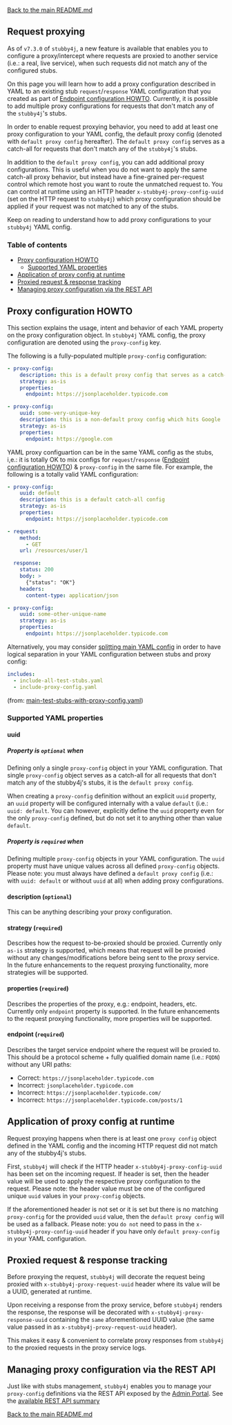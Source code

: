[Back to the main README.md](../README.md#request-proxying)

## Request proxying

As of `v7.3.0` of `stubby4j`, a new feature is available that enables you to configure a proxy/intercept where requests are proxied to another service (i.e.: a real, live service), when such requests did not match any of the configured stubs. 

On this page you will learn how to add a proxy configuration described in YAML to an existing stub `request`/`response` YAML configuration that you created as part of [Endpoint configuration HOWTO](../README.md#endpoint-configuration-howto). Currently, it is possible to add multiple proxy configurations for requests that don't match any of the `stubby4j`'s stubs.

In order to enable request proxying behavior, you need to add at least one proxy configuration to your YAML config, the default proxy config (denoted with `default proxy config` hereafter). The `default proxy config` serves as a catch-all for requests that don't match any of the `stubby4j`'s stubs.

In addition to the `default proxy config`, you can add additional proxy configurations. This is useful when you do not want to apply the same catch-all proxy behavior, but instead have a fine-grained per-request control which remote host you want to route the unmatched request to. You can control at runtime using an HTTP header `x-stubby4j-proxy-config-uuid` (set on the HTTP request to `stubby4j`) which proxy configuration should be applied if your request was not matched to any of the stubs.

Keep on reading to understand how to add proxy configurations to your `stubby4j` YAML config.

### Table of contents

* [Proxy configuration HOWTO](#proxy-configuration-howto)
   * [Supported YAML properties](#supported-yaml-properties)
* [Application of proxy config at runtime](#application-of-proxy-config-at-runtime)
* [Proxied request & response tracking](#proxied-request--response-tracking)
* [Managing proxy configuration via the REST API](#managing-proxy-configuration-via-the-rest-api)


## Proxy configuration HOWTO

This section explains the usage, intent and behavior of each YAML property on the proxy configuration object. In `stubby4j` YAML config, the proxy configuration are denoted using the `proxy-config` key.

The following is a fully-populated multiple `proxy-config` configuration:

```yaml
- proxy-config:
    description: this is a default proxy config that serves as a catch-all for non-matched requests
    strategy: as-is
    properties:
      endpoint: https://jsonplaceholder.typicode.com

- proxy-config:
    uuid: some-very-unique-key
    description: this is a non-default proxy config which hits Google
    strategy: as-is
    properties:
      endpoint: https://google.com
```

YAML proxy configuartion can be in the same YAML config as the stubs, i,e.: it is totally OK to mix configs for `request`/`response` ([Endpoint configuration HOWTO](../README.md#endpoint-configuration-howto)) & `proxy-config` in the same file. For example, the following is a totally valid YAML configuration:
```yaml
- proxy-config:
    uuid: default
    description: this is a default catch-all config
    strategy: as-is
    properties:
      endpoint: https://jsonplaceholder.typicode.com

- request:
    method:
      - GET
    url: /resources/user/1

  response:
    status: 200
    body: >
      {"status": "OK"}
    headers:
      content-type: application/json

- proxy-config:
    uuid: some-other-unique-name
    strategy: as-is
    properties:
      endpoint: https://jsonplaceholder.typicode.com
```

Alternatively, you may consider [splitting main YAML config](../README.md#splitting-main-yaml-config) in order to have logical separation in your YAML configuration between stubs and proxy config:

```yaml
includes:
  - include-all-test-stubs.yaml
  - include-proxy-config.yaml
```
(from: [main-test-stubs-with-proxy-config.yaml](../src/functional-test/resources/yaml/main-test-stubs-with-proxy-config.yaml))


### Supported YAML properties

#### uuid

##### Property is `optional` when

Defining only a single `proxy-config` object in your YAML configuration. That single `proxy-config` object serves as a catch-all for all requests that don't match any of the stubby4j's stubs, it is the `default proxy config`.

When creating a `proxy-config` definition without an explicit `uuid` property, an `uuid` property will be configured internally with a value `default` (i.e.: `uuid: default`. You can however, explicitly define the `uuid` property even for the only `proxy-config` defined, but do not set it to anything other than value `default`.

##### Property is `required` when

Defining multiple `proxy-config` objects in your YAML configuration. The `uuid` property must have unique values across all defined `proxy-config` objects. Please note: you must always have defined a `default proxy config` (i.e.: with `uuid: default` or without `uuid` at all) when adding proxy configurations.

#### description (`optional`)

This can be anything describing your proxy configuration. 

#### strategy (`required`)

Describes how the request to-be-proxied should be proxied. Currently only `as-is` strategy is supported, which means that request will be proxied without any changes/modifications before being sent to the proxy service. In the future enhancements to the request proxying functionality, more strategies will be supported.

#### properties (`required`)

Describes the properties of the proxy, e.g.: endpoint, headers, etc. Currently only `endpoint` property is supported. In the future enhancements to the request proxying functionality, more properties will be supported.

#### endpoint (`required`)

Describes the target service endpoint where the request will be proxied to. This should be a protocol scheme + fully qualified domain name (i.e.: `FQDN`) without any URI paths:
* Correct: `https://jsonplaceholder.typicode.com`
* Incorrect: `jsonplaceholder.typicode.com`
* Incorrect: `https://jsonplaceholder.typicode.com/`
* Incorrect: `https://jsonplaceholder.typicode.com/posts/1`

## Application of proxy config at runtime

Request proxying happens when there is at least one `proxy config` object defined in the YAML config and the incoming HTTP request did not match any of the stubby4j's stubs.

First, `stubby4j` will check if the HTTP header `x-stubby4j-proxy-config-uuid` has been set on the incoming request. If header is set, then the header value will be used to apply the respective proxy configuration to the request. Please note: the header value must be one of the configured unique `uuid` values in your `proxy-config` objects.

If the aforementioned header is not set or it is set but there is no matching `proxy-config` for the provided `uuid` value, then the `default proxy config` will be used as a fallback. Please note: you `do not` need to pass in the `x-stubby4j-proxy-config-uuid` header if you have only `default proxy-config` in your YAML configuration.

## Proxied request & response tracking

Before proxying the request, `stubby4j` will decorate the request being proxied with `x-stubby4j-proxy-request-uuid` header where its value will be a UUID, generated at runtime.

Upon receiving a response from the proxy service, before `stubby4j` renders the response, the response will be decorated with `x-stubby4j-proxy-response-uuid` containing the `same` aforementioned UUID value (the same value passed in as `x-stubby4j-proxy-request-uuid` header).

This makes it easy & convenient to correlate proxy responses from `stubby4j` to the proxied requests in the proxy service logs. 

## Managing proxy configuration via the REST API

Just like with stubs management, `stubby4j` enables you to manage your `proxy-config` definitions via the REST API exposed by the [Admin Portal](ADMIN_PORTAL.md). See the [available REST API summary](ADMIN_PORTAL.md#available-rest-api-summary)



[Back to the main README.md](../README.md#request-proxying)
